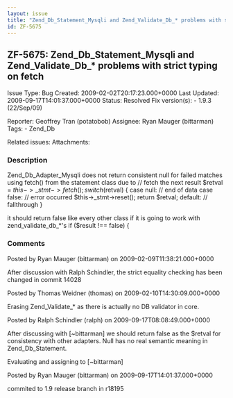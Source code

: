 ```yaml
---
layout: issue
title: "Zend_Db_Statement_Mysqli and Zend_Validate_Db_* problems with strict typing on fetch"
id: ZF-5675
---
```


ZF-5675: Zend\_Db\_Statement\_Mysqli and Zend\_Validate\_Db\_\* problems with strict typing on fetch
----------------------------------------------------------------------------------------------------

 Issue Type: Bug Created: 2009-02-02T20:17:23.000+0000 Last Updated: 2009-09-17T14:01:37.000+0000 Status: Resolved Fix version(s): - 1.9.3 (22/Sep/09)
 
 Reporter:  Geoffrey Tran (potatobob)  Assignee:  Ryan Mauger (bittarman)  Tags: - Zend\_Db
 
 Related issues: 
 Attachments: 
### Description

Zend\_Db\_Adapter\_Mysqli does not return consistent null for failed matches using fetch() from the statement class due to // fetch the next result $retval = $this->\_stmt->fetch(); switch ($retval) { case null: // end of data case false: // error occurred $this->\_stmt->reset(); return $retval; default: // fallthrough }

it should return false like every other class if it is going to work with zend\_validate\_db\_\*'s if ($result !== false) {

 

 

### Comments

Posted by Ryan Mauger (bittarman) on 2009-02-09T11:38:21.000+0000

After discussion with Ralph Schindler, the strict equality checking has been changed in commit 14028

 

 

Posted by Thomas Weidner (thomas) on 2009-02-10T14:30:09.000+0000

Erasing Zend\_Validate\_\* as there is actually no DB validator in core.

 

 

Posted by Ralph Schindler (ralph) on 2009-09-17T08:08:49.000+0000

After discussing with [~bittarman] we should return false as the $retval for consistency with other adapters. Null has no real semantic meaning in Zend\_Db\_Statement.

Evaluating and assigning to [~bittarman]

 

 

Posted by Ryan Mauger (bittarman) on 2009-09-17T14:01:37.000+0000

commited to 1.9 release branch in r18195

 

 